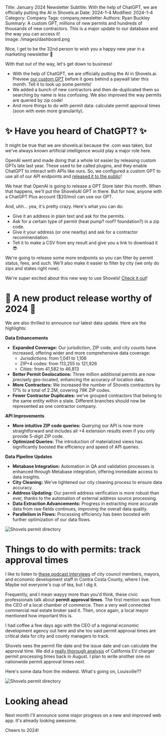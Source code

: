 Title: January 2024 Newsletter
Subtitle: With the help of ChatGPT, we are officially putting the AI in Shovels.ai
Date: 2024-1-4
Modified: 2024-1-4
Category: Company
Tags: company,newsletter
Authors: Ryan Buckley
Summary: A custom GPT, millions of new permits and hundreds of thousands of new contractors. This is a major update to our database and the way you can access it!  
Image: /images/dashboard.png


Nice, I get to be the 32nd person to wish you a happy new year in a marketing newsletter 🤗

With that out of the way, let's get down to business!

*   With the help of ChatGPT, we are officially putting the AI in Shovels.ai. Preview [our custom GPT](https://chat.openai.com/g/g-apAxK8WGu-shovels-ai) before it goes behind a paywall later this month. Tell it to look up some permits! 
*   We added a bunch of new contractors and then de-duplicated them so searching by name is less confusing. We also improved the way permits are queried by zip code!
*   And more things to do with permit data: calculate permit approval times (soon with even more granularity). [](https://www.shovels.ai/blog/how-to-use-the-shovels-api/)

✨ Have you heard of ChatGPT? ✨
==============================

It might be true that we are shovels.ai because the .com was taken, but we've always known artificial intelligence would play a major role here.

OpenAI went and made doing that a whole lot easier by releasing custom GPTs late last year. These used to be called plugins, and they enable ChatGPT to interact with APIs like ours. So, we configured a custom GPT to use all of our API endpoints and [released it to the public](https://chat.openai.com/g/g-apAxK8WGu-shovels-ai)!

We hear that OpenAI is going to release a GPT Store later this month. When that happens, we'll put the ShovelsAI GPT in there. But for now, anyone with a ChatGPT Plus account ($20/mo) can use our GPT.

And, uhh... yea, it's pretty crazy. Here's what you can do:

*   Give it an address in plain text and ask for the permits.
*   Ask for a certain type of permit (heat pump? roof? foundation?) in a zip code.
*   Give it your address (or one nearby) and ask for a contractor recommendation.
*   Tell it to make a CSV from any result and give you a link to download it 😎 

We're going to release some more endpoints so you can filter by permit status, fees, and such. We'll also make it easier to filter by city (we only do zips and states right now).

We're super excited about this new way to use Shovels! [Check it out](https://chat.openai.com/g/g-apAxK8WGu-shovels-ai)! 

**🥳 A new product release worthy of 2024 🥳**
==============================================

We are also thrilled to announce our latest data update. Here are the highlights:

**Data Enhancements**

*   **Expanded Coverage:** Our jurisdiction, ZIP code, and city counts have increased, offering wider and more comprehensive data coverage:
    *   Jurisdictions: from 1,041 to 1,106
    *   ZIP+4 codes: from 113,255 to 121,926
    *   Cities: from 41,582 to 46,813
*   **Better Permit Geolocations:** Three million additional permits are now precisely geo-located, enhancing the accuracy of location data.
*   **More Contractors:** We increased the number of Shovels contractors by 17% to a total of 2.2M, covering 79K ZIP codes.
*   **Fewer Contractor Duplicates:** we’ve grouped contractors that belong to the same entity within a state. Different branches should now be represented as one contractor company.

**API Improvements**

*   **More intuitive ZIP code queries:** Querying our API is now more straightforward and includes all +4 extension results even if you only provide 5-digit ZIP code.
*   **Optimized Queries:** The introduction of materialized views has significantly boosted the efficiency and speed of API queries.

**Data Pipeline Updates**

*   **Metabase Integration:** Automation in QA and validation processes is enhanced through Metabase integration, offering immediate access to data insights.
*   **City Cleaning:** We've tightened our city cleaning process to ensure data accuracy.
*   **Address Updating:** Our permit address verification is more robust than ever, thanks to the automation of external address source processing.
*   **Data Extraction Advancements:** Progress in extracting more accurate data from raw fields continues, improving the overall data quality.
*   **Parallelism in Flows:** Processing efficiency has been boosted with further optimization of our data flows.

![Shovels permit directory]({static}/images/dashboard.png)

Things to do with permits: track approval times
===============================================

I like to listen to [these podcast interviews](https://www.capstonegov.com/podcast) of city council members, mayors, and economic development staff in Contra Costa County, where I live. Maybe not everyone's cup of tea, but I dig it. 

Frequently, and I mean wayyy more than you'd think, these civic professionals talk about **permit approval times**. The first mention was from the CEO of a local chamber of commerce. Then a very well connected commercial real estate broker said it. Then, once again, a local mayor mentioned how important this is. 

I had coffee a few days ago with the CEO of a regional economic development agency out here and she too said permit approval times are critical data for city and county managers to track. 

Shovels sees the permit file date and the issue date and can calculate the approval time. We did a [really thorough analysis](https://www.shovels.ai/blog/ev-charger-permit-processing-times-in-california/) of California EV charger permit processing times back in August. I plan to write another one on nationwide permit approval times next.

Here's some data from the midwest. What's going on, Louisville??

![Shovels permit directory]({static}/images/midwest.png)

Looking ahead
=============

Next month I'll announce some major progress on a new and improved web app. It's already looking awesome. 

Cheers to 2024!